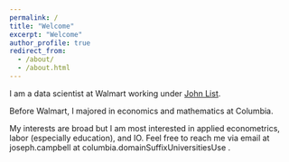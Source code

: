 ```yaml
---
permalink: /
title: "Welcome"
excerpt: "Welcome"
author_profile: true
redirect_from: 
  - /about/
  - /about.html
---
```


I am a data scientist at Walmart working under [John List](https://voices.uchicago.edu/jlist/).

Before Walmart, I majored in economics and mathematics at Columbia.

My interests are broad but I am most interested in applied econometrics, labor (especially education), and IO. Feel free to reach me via email at joseph.campbell at columbia.domainSuffixUniversitiesUse . 
